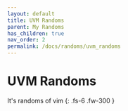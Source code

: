 ```yaml
---
layout: default
title: UVM Randoms
parent: My Randoms
has_children: true
nav_order: 2
permalink: /docs/randoms/uvm_randoms
---
```


# UVM Randoms
It's randoms of vim
{: .fs-6 .fw-300 }

